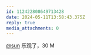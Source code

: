 ```yaml
---
id: 112422808649713428
date: 2024-05-11T13:58:43.375Z
reply: true
media_attachments: 0
---
```


[@sun](https://ow3.cn/users/sun) 乐观了，30 M


